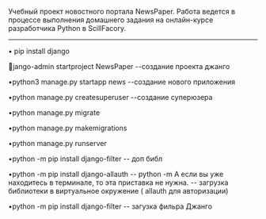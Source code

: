 Учебный проект новостного портала NewsPaper. Работа ведется в процессе выполнения домашнего задания на онлайн-курсе разработчика Python в ScillFacory.
<hr size=10>



<p>&#x2022 pip install django   
<p>&#x2022django-admin startproject NewsPaper                              --создание проекта джанго
<p>&#x2022python3 manage.py startapp news                                  --создание нового приложения
<p>&#x2022python manage.py createsuperuser                                 --создание суперюзера

<p>&#x2022python manage.py migrate
<p>&#x2022python manage.py makemigrations
<p>&#x2022python manage.py runserver

<p>&#x2022python -m pip install django-filter                                       -- доп библ
<p>&#x2022python -m pip install django-allauth                                      -- python -m А если вы уже находитесь в терминале, то эта приставка не нужна.
                                                                                    -- загрузка библиотеки в виртуальное окружение      ( allauth для авторизации) 
<p>&#x2022python -m pip install django-filter                                       -- загузка фильра Джанго
